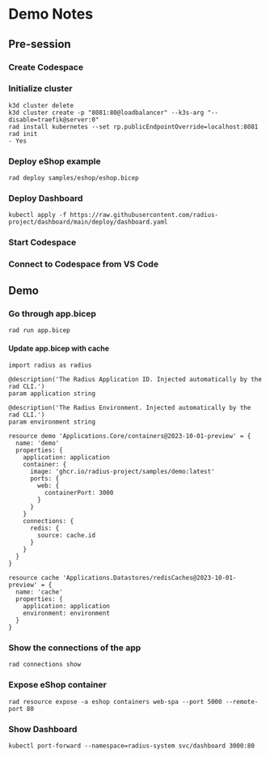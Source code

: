 # Demo Notes

## Pre-session

### Create Codespace

### Initialize cluster

```plaintext
k3d cluster delete
k3d cluster create -p "8081:80@loadbalancer" --k3s-arg "--disable=traefik@server:0"
rad install kubernetes --set rp.publicEndpointOverride=localhost:8081
rad init
- Yes
```

### Deploy eShop example

```plaintext
rad deploy samples/eshop/eshop.bicep
```

### Deploy Dashboard

```plaintext
kubectl apply -f https://raw.githubusercontent.com/radius-project/dashboard/main/deploy/dashboard.yaml
```

### Start Codespace

### Connect to Codespace from VS Code

## Demo

### Go through app.bicep

```plaintext
rad run app.bicep
```

#### Update app.bicep with cache

```bicep
import radius as radius

@description('The Radius Application ID. Injected automatically by the rad CLI.')
param application string

@description('The Radius Environment. Injected automatically by the rad CLI.')
param environment string

resource demo 'Applications.Core/containers@2023-10-01-preview' = {
  name: 'demo'
  properties: {
    application: application
    container: {
      image: 'ghcr.io/radius-project/samples/demo:latest'
      ports: {
        web: {
          containerPort: 3000
        }
      }
    }
    connections: {
      redis: {
        source: cache.id
      }
    }
  }
}

resource cache 'Applications.Datastores/redisCaches@2023-10-01-preview' = {
  name: 'cache'
  properties: {
    application: application
    environment: environment
  }
}
```

### Show the connections of the app

```plaintext
rad connections show 
```

### Expose eShop container

```plaintext
rad resource expose -a eshop containers web-spa --port 5000 --remote-port 80
```

### Show Dashboard

```plaintext
kubectl port-forward --namespace=radius-system svc/dashboard 3000:80
```
